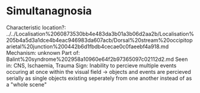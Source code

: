 # Simultanagnosia

Characteristic location?: ../../Localisation%2060873530bb4e483da3b01a3b06d2aa2b/Localisation%205b4a5d3a1dce4b4eac946983da607acb/Dorsal%20stream%20occipitoparietal%20junction%200442b6d1fbdb4cecae0c0faeebf4a918.md
Mechanism: unknown
Part of: Balint%20syndrome%202958a10960e64f2b97365097c02112d2.md
Seen in: CNS, Ischaemia, Trauma
Sign: Inability to percieve multiple events occuring at once within the visual field → objects and events are percieved serially as single objects existing seperately from one another instead of as a "whole scene"

